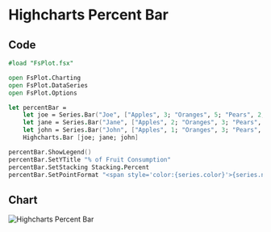 Highcharts Percent Bar
======================

Code
----

```fsharp
#load "FsPlot.fsx"

open FsPlot.Charting
open FsPlot.DataSeries
open FsPlot.Options

let percentBar =
    let joe = Series.Bar("Joe", ["Apples", 3; "Oranges", 5; "Pears", 2; "Bananas", 2])
    let jane = Series.Bar("Jane", ["Apples", 2; "Oranges", 3; "Pears", 1; "Bananas", 3])
    let john = Series.Bar("John", ["Apples", 1; "Oranges", 3; "Pears", 4; "Bananas", 4])
    Highcharts.Bar [joe; jane; john]

percentBar.ShowLegend()
percentBar.SetYTitle "% of Fruit Consumption"
percentBar.SetStacking Stacking.Percent
percentBar.SetPointFormat "<span style='color:{series.color}'>{series.name}</span>: <b>{point.percentage:.1f}%<br/>"
```
Chart
-----

![Highcharts Percent Bar](https://raw.github.com/TahaHachana/FsPlot/master/screenshots/HighchartsPercentBar.PNG)